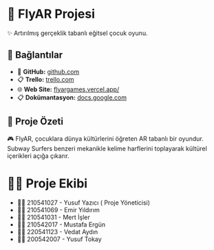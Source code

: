 # 🚀 FlyAR Projesi

✨ Artırılmış gerçeklik tabanlı eğitsel çocuk oyunu.

## 🔗 Bağlantılar

- 📂 **GitHub:** [github.com](https://github.com/FlyAR-Game)
- 📋 **Trello:** [trello.com](https://trello.com/b/ZFLTO2Ek)
- 🌐 **Web Site:** [flyargames.vercel.app/](https://flyargames.vercel.app/)
- 📋 **Dokümantasyon:** [docs.google.com](https://docs.google.com/document/d/1nKTXKfbOmdgNLyDDPjgi8jjkiE6e5vwExsOvmowvhAg/edit?tab=t.0#heading=h.5cwtx6xiq3zl)

## 📝 Proje Özeti

🎮 FlyAR, çocuklara dünya kültürlerini öğreten AR tabanlı bir oyundur. Subway Surfers benzeri mekanikle kelime harflerini toplayarak kültürel içerikleri açığa çıkarır.

# 🧑‍🔧 Proje Ekibi

- 🧑‍💻 210541027 - Yusuf Yazıcı ( Proje Yöneticisi)
- 🧑‍💻 210541069 - Emir Yıldırım
- 🧑‍💻 210541031 - Mert İşler
- 🧑‍💻 210542017 - Mustafa Ergün
- 🧑‍💻 220541123 - Vedat Aydın
- 🧑‍💻 200542007 - Yusuf Tokay
